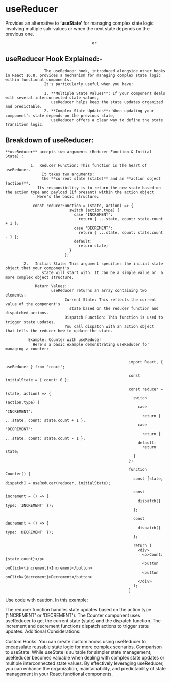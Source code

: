 # useReducer

  Provides an alternative to **‘useState’** for managing complex state logic involving multiple sub-values or when the next state depends on the previous one.

                                          or 

## useReducer Hook Explained:- 
                     The useReducer hook, introduced alongside other hooks in React 16.8, provides a mechanism for managing complex state logic within functional components. 
                     It's particularly useful when you have:

                     1. **Multiple State Values**: If your component deals with several interconnected state values, 
                        useReducer helps keep the state updates organized and predictable.
                     2. **Complex State Updates**: When updating your component's state depends on the previous state,
                        useReducer offers a clear way to define the state transition logic.
                     
## Breakdown of useReducer:
    **useReducer** accepts two arguments (Reducer Function & Initial State) :
                
               1.  Reducer Function: This function is the heart of useReducer. 
                    It takes two arguments: 
                    the **current state (state)** and an **action object (action)**. 
                  Its responsibility is to return the new state based on the action type and payload (if present) within the action object.
                  Here's the basic structure:
                  
                const reducerFunction = (state, action) => {
                                switch (action.type) {
                                  case 'INCREMENT':
                                    return { ...state, count: state.count + 1 };
                                  case 'DECREMENT':
                                    return { ...state, count: state.count - 1 };
                                  default:
                                    return state;
                                }
                              };

            2.   Initial State: This argument specifies the initial state object that your component's
                    state will start with. It can be a simple value or  a more complex object structure.
                 
                 Return Values:
                        useReducer returns an array containing two elements:
                              Current State: This reflects the current value of the component's 
                                state based on the reducer function and dispatched actions.
                              Dispatch Function: This function is used to trigger state updates. 
                              You call dispatch with an action object  that tells the reducer how to update the state.

              Example: Counter with useReducer
                Here's a basic example demonstrating useReducer for managing a counter:

                                                          
                                                          import React, { useReducer } from 'react';
                                                          
                                                          const initialState = { count: 0 };
                                                          
                                                          const reducer = (state, action) => {
                                                            switch (action.type) {
                                                              case 'INCREMENT':
                                                                return { ...state, count: state.count + 1 };
                                                              case 'DECREMENT':
                                                                return { ...state, count: state.count - 1 };
                                                              default:
                                                                return state;
                                                            }
                                                          };
                                                          
                                                          function Counter() {
                                                            const [state, dispatch] = useReducer(reducer, initialState);
                                                          
                                                            const increment = () => {
                                                              dispatch({ type: 'INCREMENT' });
                                                            };
                                                          
                                                            const decrement = () => {
                                                              dispatch({ type: 'DECREMENT' });
                                                            };
                                                          
                                                            return (
                                                              <div>
                                                                <p>Count: {state.count}</p>
                                                                <button onClick={increment}>Increment</button>
                                                                <button onClick={decrement}>Decrement</button>
                                                              </div>
                                                            );
                                                          }



                            
Use code with caution.
In this example:

The reducer function handles state updates based on the action type ('INCREMENT' or 'DECREMENT').
The Counter component uses useReducer to get the current state (state) and the dispatch function.
The increment and decrement functions dispatch actions to trigger state updates.
Additional Considerations:

Custom Hooks: You can create custom hooks using useReducer to encapsulate reusable state logic for more complex scenarios.
Comparison to useState: While useState is suitable for simpler state management, useReducer becomes valuable when dealing 
with complex state updates or multiple interconnected state values.
By effectively leveraging useReducer, you can enhance the organization, maintainability, and predictability 
 of state management in your React functional components.

